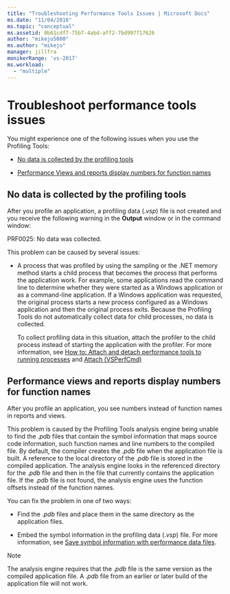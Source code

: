 ```yaml
---
title: "Troubleshooting Performance Tools Issues | Microsoft Docs"
ms.date: "11/04/2016"
ms.topic: "conceptual"
ms.assetid: 0b61cdf7-75b7-4abd-aff2-7bd997717626
author: "mikejo5000"
ms.author: "mikejo"
manager: jillfra
monikerRange: 'vs-2017'
ms.workload:
  - "multiple"
---
```

# Troubleshoot performance tools issues
You might experience one of the following issues when you use the Profiling Tools:

- [No data is collected by the profiling tools](#no-data-is-collected-by-the-profiling-tools)

- [Performance Views and reports display numbers for function names](#performance-views-and-reports-display-numbers-for-function-names)

## No data is collected by the profiling tools
 After you profile an application, a profiling data (.*vsp*) file is not created and you receive the following warning in the **Output** window or in the command window:

 PRF0025: No data was collected.

 This problem can be caused by several issues:

- A process that was profiled by using the sampling or the .NET memory method starts a child process that becomes the process that performs the application work. For example, some applications read the command line to determine whether they were started as a Windows application or as a command-line application. If a Windows application was requested, the original process starts a new process configured as a Windows application and then the original process exits. Because the Profiling Tools do not automatically collect data for child processes, no data is collected.

     To collect profiling data in this situation, attach the profiler to the child process instead of starting the application with the profiler. For more information, see [How to: Attach and detach performance tools to running processes](../profiling/how-to-attach-and-detach-performance-tools-to-running-processes.md) and [Attach (VSPerfCmd)](../profiling/attach.md)

## Performance views and reports display numbers for function names
 After you profile an application, you see numbers instead of function names in reports and views.

 This problem is caused by the Profiling Tools analysis engine being unable to find the .*pdb* files that contain the symbol information that maps source code information, such function names and line numbers to the compiled file. By default, the compiler creates the .*pdb* file when the application file is built. A reference to the local directory of the .*pdb* file is stored in the compiled application. The analysis engine looks in the referenced directory for the .*pdb* file and then in the file that currently contains the application file. If the .*pdb* file is not found, the analysis engine uses the function offsets instead of the function names.

 You can fix the problem in one of two ways:

- Find the .*pdb* files and place them in the same directory as the application files.

- Embed the symbol information in the profiling data (.*vsp*) file. For more information, see [Save symbol information with performance data files](../profiling/saving-symbol-information-with-performance-data-files.md).

> [!NOTE]
> The analysis engine requires that the .*pdb* file is the same version as the compiled application file. A .*pdb* file from an earlier or later build of the application file will not work.
